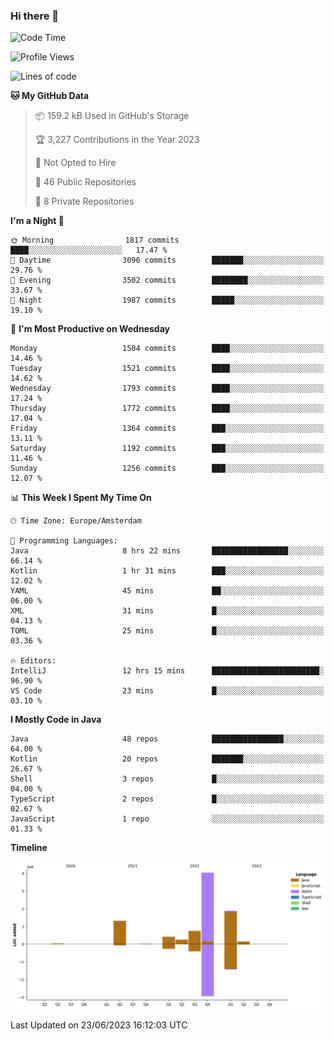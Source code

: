 ### Hi there 👋


<!--START_SECTION:waka-->
![Code Time](http://img.shields.io/badge/Code%20Time-3%2C262%20hrs%2044%20mins-blue)

![Profile Views](http://img.shields.io/badge/Profile%20Views-108-blue)

![Lines of code](https://img.shields.io/badge/From%20Hello%20World%20I%27ve%20Written-8.8%20million%20lines%20of%20code-blue)

**🐱 My GitHub Data** 

> 📦 159.2 kB Used in GitHub's Storage 
 > 
> 🏆 3,227 Contributions in the Year 2023
 > 
> 🚫 Not Opted to Hire
 > 
> 📜 46 Public Repositories 
 > 
> 🔑 8 Private Repositories 
 > 
**I'm a Night 🦉** 

```text
🌞 Morning                1817 commits        ████░░░░░░░░░░░░░░░░░░░░░   17.47 % 
🌆 Daytime                3096 commits        ███████░░░░░░░░░░░░░░░░░░   29.76 % 
🌃 Evening                3502 commits        ████████░░░░░░░░░░░░░░░░░   33.67 % 
🌙 Night                  1987 commits        █████░░░░░░░░░░░░░░░░░░░░   19.10 % 
```
📅 **I'm Most Productive on Wednesday** 

```text
Monday                   1504 commits        ████░░░░░░░░░░░░░░░░░░░░░   14.46 % 
Tuesday                  1521 commits        ████░░░░░░░░░░░░░░░░░░░░░   14.62 % 
Wednesday                1793 commits        ████░░░░░░░░░░░░░░░░░░░░░   17.24 % 
Thursday                 1772 commits        ████░░░░░░░░░░░░░░░░░░░░░   17.04 % 
Friday                   1364 commits        ███░░░░░░░░░░░░░░░░░░░░░░   13.11 % 
Saturday                 1192 commits        ███░░░░░░░░░░░░░░░░░░░░░░   11.46 % 
Sunday                   1256 commits        ███░░░░░░░░░░░░░░░░░░░░░░   12.07 % 
```


📊 **This Week I Spent My Time On** 

```text
🕑︎ Time Zone: Europe/Amsterdam

💬 Programming Languages: 
Java                     8 hrs 22 mins       █████████████████░░░░░░░░   66.14 % 
Kotlin                   1 hr 31 mins        ███░░░░░░░░░░░░░░░░░░░░░░   12.02 % 
YAML                     45 mins             ██░░░░░░░░░░░░░░░░░░░░░░░   06.00 % 
XML                      31 mins             █░░░░░░░░░░░░░░░░░░░░░░░░   04.13 % 
TOML                     25 mins             █░░░░░░░░░░░░░░░░░░░░░░░░   03.36 % 

🔥 Editors: 
IntelliJ                 12 hrs 15 mins      ████████████████████████░   96.90 % 
VS Code                  23 mins             █░░░░░░░░░░░░░░░░░░░░░░░░   03.10 % 
```

**I Mostly Code in Java** 

```text
Java                     48 repos            ████████████████░░░░░░░░░   64.00 % 
Kotlin                   20 repos            ███████░░░░░░░░░░░░░░░░░░   26.67 % 
Shell                    3 repos             █░░░░░░░░░░░░░░░░░░░░░░░░   04.00 % 
TypeScript               2 repos             █░░░░░░░░░░░░░░░░░░░░░░░░   02.67 % 
JavaScript               1 repo              ░░░░░░░░░░░░░░░░░░░░░░░░░   01.33 % 
```



**Timeline**

![Lines of Code chart](https://raw.githubusercontent.com/powercasgamer/powercasgamer/master/assets/bar_graph.png)


 Last Updated on 23/06/2023 16:12:03 UTC
<!--END_SECTION:waka-->

